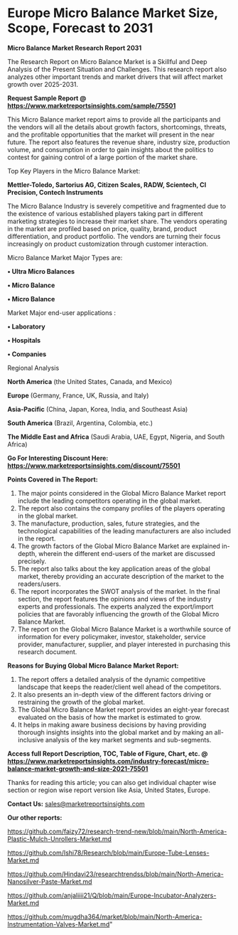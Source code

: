  # Europe Micro Balance Market Size, Scope, Forecast to 2031

<strong>Micro Balance Market Research Report 2031</strong>

The Research Report on Micro Balance Market is a Skillful and Deep Analysis of the Present Situation and Challenges. This research report also analyzes other important trends and market drivers that will affect market growth over 2025-2031.

<strong>Request Sample Report @ <a href=https://www.marketreportsinsights.com/sample/75501>https://www.marketreportsinsights.com/sample/75501</a></strong>

This Micro Balance market report aims to provide all the participants and the vendors will all the details about growth factors, shortcomings, threats, and the profitable opportunities that the market will present in the near future. The report also features the revenue share, industry size, production volume, and consumption in order to gain insights about the politics to contest for gaining control of a large portion of the market share.

Top Key Players in the Micro Balance Market:

<strong>Mettler-Toledo, Sartorius AG, Citizen Scales, RADW, Scientech, CI Precision, Contech Instruments</strong>

The Micro Balance Industry is severely competitive and fragmented due to the existence of various established players taking part in different marketing strategies to increase their market share. The vendors operating in the market are profiled based on price, quality, brand, product differentiation, and product portfolio. The vendors are turning their focus increasingly on product customization through customer interaction.

Micro Balance Market Major Types are:

<strong>• Ultra Micro Balances

• Micro Balance

• Micro Balance</strong>

Market Major end-user applications :

<strong>• Laboratory

• Hospitals

• Companies</strong>

Regional Analysis

</u><strong><b>North America</b></strong> (the United States, Canada, and Mexico)

<strong><b>Europe </b></strong>(Germany, France, UK, Russia, and Italy)

<strong><b>Asia-Pacific</b></strong> (China, Japan, Korea, India, and Southeast Asia)

<strong><b>South America</b></strong> (Brazil, Argentina, Colombia, etc.)

<strong><b>The Middle East and Africa</b></strong> (Saudi Arabia, UAE, Egypt, Nigeria, and South Africa)

<strong>Go For Interesting Discount Here: <a href=https://www.marketreportsinsights.com/discount/75501>https://www.marketreportsinsights.com/discount/75501</a></strong>

<strong>Points Covered in The Report:</strong>
<ol>
  <li>The major points considered in the Global Micro Balance Market report include the leading competitors operating in the global market.</li>
  <li>The report also contains the company profiles of the players operating in the global market.</li>
  <li>The manufacture, production, sales, future strategies, and the technological capabilities of the leading manufacturers are also included in the report.</li>
  <li>The growth factors of the Global Micro Balance Market are explained in-depth, wherein the different end-users of the market are discussed precisely.</li>
  <li>The report also talks about the key application areas of the global market, thereby providing an accurate description of the market to the readers/users.</li>
  <li>The report incorporates the SWOT analysis of the market. In the final section, the report features the opinions and views of the industry experts and professionals. The experts analyzed the export/import policies that are favorably influencing the growth of the Global Micro Balance Market.</li>
  <li>The report on the Global Micro Balance Market is a worthwhile source of information for every policymaker, investor, stakeholder, service provider, manufacturer, supplier, and player interested in purchasing this research document.</li>
</ol>
<strong>Reasons for Buying Global Micro Balance Market Report:</strong>

<ol>
  <li>The report offers a detailed analysis of the dynamic competitive landscape that keeps the reader/client well ahead of the competitors.</li>
  <li>It also presents an in-depth view of the different factors driving or restraining the growth of the global market.</li>
  <li>The Global Micro Balance Market report provides an eight-year forecast evaluated on the basis of how the market is estimated to grow.</li>
  <li>It helps in making aware business decisions by having providing thorough insights insights into the global market and by making an all-inclusive analysis of the key market segments and sub-segments.</li>
</ol>
<strong>Access full Report Description, TOC, Table of Figure, Chart, etc. @ <a href=https://www.marketreportsinsights.com/industry-forecast/micro-balance-market-growth-and-size-2021-75501>https://www.marketreportsinsights.com/industry-forecast/micro-balance-market-growth-and-size-2021-75501</a></strong>


Thanks for reading this article; you can also get individual chapter wise section or region wise report version like Asia, United States, Europe.

<strong>Contact Us:</strong>
sales@marketreportsinsights.com

<strong>Our other reports:</strong>

<a href=https://github.com/faizy72/research-trend-new/blob/main/North-America-Plastic-Mulch-Unrollers-Market.md>https://github.com/faizy72/research-trend-new/blob/main/North-America-Plastic-Mulch-Unrollers-Market.md</a>

<a href=https://github.com/Ishi78/Research/blob/main/Europe-Tube-Lenses-Market.md>https://github.com/Ishi78/Research/blob/main/Europe-Tube-Lenses-Market.md</a>

<a href=https://github.com/Hindavi23/researchtrendss/blob/main/North-America-Nanosilver-Paste-Market.md>https://github.com/Hindavi23/researchtrendss/blob/main/North-America-Nanosilver-Paste-Market.md</a>

<a href=https://github.com/anjaliiii21/Q/blob/main/Europe-Incubator-Analyzers-Market.md>https://github.com/anjaliiii21/Q/blob/main/Europe-Incubator-Analyzers-Market.md</a>

<a href=https://github.com/mugdha364/market/blob/main/North-America-Instrumentation-Valves-Market.md>https://github.com/mugdha364/market/blob/main/North-America-Instrumentation-Valves-Market.md</a>"
